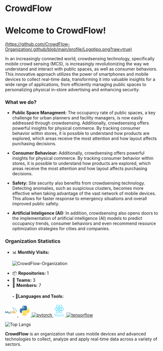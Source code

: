 # CrowdFlow

# Welcome to CrowdFlow!
[(https://github.com/CrowdFlow-Organization/.github/blob/main/profile/Logotipo.png?raw=true)](https://github.com/CrowdFlow-Organization/.github/blob/main/profile/Logotipo.png)

In an increasingly connected world, crowdsensing technology, specifically mobile crowd sensing (MCS), is increasingly revolutionizing the way we understand and interact with public spaces, as well as consumer behaviors. This innovative approach utilizes the power of smartphones and mobile devices to collect real-time data, transforming it into valuable insights for a wide range of applications, from efficiently managing public spaces to personalizing physical in-store advertising and enhancing security.

### What we do?

- **Public Space Managment:** The occupancy rate of public spaces, a key challenge for urban planners and facility managers, is now easily addressed through crowdsensing. Additionally, crowdsensing offers powerful insights for physical commerce. By tracking consumer behavior within stores, it is possible to understand how products are explored, which areas receive the most attention and how layout affects purchasing decisions.

- **Consumer Behaviour:** Additionally, crowdsensing offers powerful insights for physical commerce. By tracking consumer behavior within stores, it is possible to understand how products are explored, which areas receive the most attention and how layout affects purchasing decisions.

- **Safety:** Site security also benefits from crowdsensing technology. Detecting anomalies, such as suspicious clusters, becomes more effective when taking advantage of the vast network of mobile devices. This allows for faster response to emergency situations and overall improved public safety.

- **Artificial Inteligence (AI):** In addition, crowdsensing also opens doors to the implementation of artificial intelligence (AI) models to predict occupancy trends, consumer behaviors and even recommend resource optimization strategies for cities and companies.

### Organization Statistics

- 📊 **Monthly Visits:** <p align="left"> <img src="https://komarev.com/ghpvc/?username=CrowdFlow-Organization&label=Profile%20views&color=0e75b6&style=flat" alt="CrowdFlow-Organization" /> </p>
- 📦 **Repositories:** 1
- 👥 **Teams:** 3
- 👤 **Members:** 7
**<h4 align="left">- 📱Languages and Tools:</h4>**
<p align="left"> <a href="https://www.mysql.com/" target="_blank" rel="noreferrer"> <img src="https://raw.githubusercontent.com/devicons/devicon/master/icons/mysql/mysql-original-wordmark.svg" alt="mysql" width="40" height="40"/> </a> <a href="https://www.python.org" target="_blank" rel="noreferrer"> <img src="https://raw.githubusercontent.com/devicons/devicon/master/icons/python/python-original.svg" alt="python" width="40" height="40"/> </a> <a href="https://pytorch.org/" target="_blank" rel="noreferrer"> <img src="https://www.vectorlogo.zone/logos/pytorch/pytorch-icon.svg" alt="pytorch" width="40" height="40"/> </a> <a href="https://reactjs.org/" target="_blank" rel="noreferrer"> <img src="https://raw.githubusercontent.com/devicons/devicon/master/icons/react/react-original-wordmark.svg" alt="react" width="40" height="40"/> </a> <a href="https://www.tensorflow.org" target="_blank" rel="noreferrer"> <img src="https://www.vectorlogo.zone/logos/tensorflow/tensorflow-icon.svg" alt="tensorflow" width="40" height="40"/> </a> </p>

![Top Langs](https://github-readme-stats.vercel.app/api/top-langs/?username=CrowdFlow-Organization&hide_progress=true)

**CrowdFlow** is an organization that uses mobile devices and advanced technologies to collect, analyze and apply real-time data across a variety of sectors.
